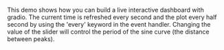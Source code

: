 This demo shows how you can build a live interactive dashboard with gradio.
The current time is refreshed every second and the plot every half second by using the 'every' keyword in the event handler.
Changing the value of the slider will control the period of the sine curve (the distance between peaks). 